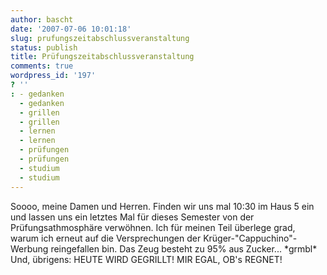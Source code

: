 ```yaml
---
author: bascht
date: '2007-07-06 10:01:18'
slug: prufungszeitabschlussveranstaltung
status: publish
title: Prüfungszeitabschlussveranstaltung
comments: true
wordpress_id: '197'
? ''
: - gedanken
  - gedanken
  - grillen
  - grillen
  - lernen
  - lernen
  - prüfungen
  - prüfungen
  - studium
  - studium
---
```


Soooo, meine Damen und Herren. Finden wir uns mal 10:30 im Haus 5
ein und lassen uns ein letztes Mal für dieses Semester von der
Prüfungsathmosphäre verwöhnen. Ich für meinen Teil überlege grad,
warum ich erneut auf die Versprechungen der
Krüger-"Cappuchino"-Werbung reingefallen bin. Das Zeug besteht zu
95% aus Zucker... \*grmbl\* Und, übrigens: HEUTE WIRD GEGRILLT! MIR
EGAL, OB's REGNET!



